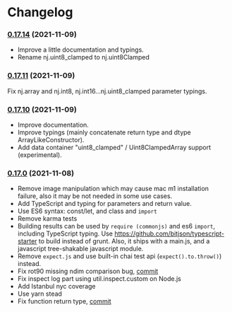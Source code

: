 # Changelog

### [0.17.14](https://github.com/grimmer0125/numjs/compare/v0.17.11...v0.17.14) (2021-11-09)

- Improve a little documentation and typings. 
- Rename nj.uint8_clamped to nj.uint8Clamped

### [0.17.11](https://github.com/grimmer0125/numjs/compare/v0.17.10...v0.17.11) (2021-11-09)

Fix nj.array and nj.int8, nj.int16...nj.uint8_clamped parameter typings. 

### [0.17.10](https://github.com/grimmer0125/numjs/compare/v0.17.0...v0.17.10) (2021-11-09)

- Improve documentation.
- Improve typings (mainly concatenate return type and dtype ArrayLikeConstructor). 
- Add data container "uint8_clamped" / Uint8ClampedArray support (experimental).  
### [0.17.0](https://github.com/grimmer0125/numjs/compare/v0.16.0.1...v0.17.0) (2021-11-08)

- Remove image manipulation which may cause mac m1 installation failure, also it may be not needed in some use cases. 
- Add TypeScript and typing for parameters and return value.
- Use ES6 syntax: const/let, and class and `import` 
- Remove karma tests
- Building results can be used by `require (commonjs)` and es6 `import`, including TypeScript typing. Use https://github.com/bitjson/typescript-starter to build instead of grunt. Also, it ships with a main.js, and a  javascript  tree-shakable javascript module.
- Remove `expect.js` and use built-in chai test api (`expect().to.throw()`) instead.
- Fix rot90 missing ndim comparison bug, [commit](https://github.com/grimmer0125/numjs/pull/4/commits/dbf70845cbb784748fbc16d87bfb69b47053f7c2)
- Fix inspect log part using util.inspect.custom on Node.js
- Add Istanbul nyc coverage
- Use yarn stead
- Fix function return type, [commit](https://github.com/grimmer0125/numjs/pull/4/commits/d77f2a0788353f4680ec0befd3b974969d8524d2)